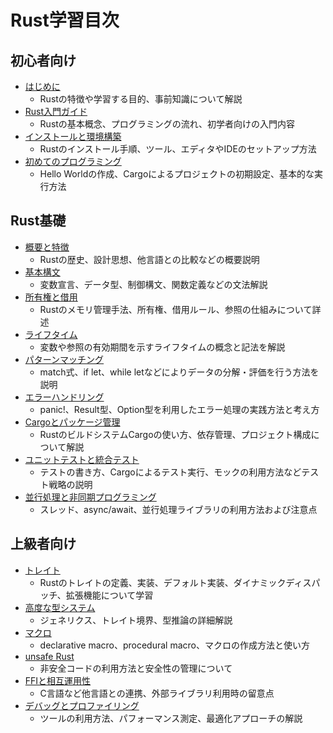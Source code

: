 # Rust学習目次

## 初心者向け
- [はじめに](#はじめに)
  - Rustの特徴や学習する目的、事前知識について解説
- [Rust入門ガイド](#rust入門ガイド)
  - Rustの基本概念、プログラミングの流れ、初学者向けの入門内容
- [インストールと環境構築](#インストールと環境構築)
  - Rustのインストール手順、ツール、エディタやIDEのセットアップ方法
- [初めてのプログラミング](#初めてのプログラミング)
  - Hello Worldの作成、Cargoによるプロジェクトの初期設定、基本的な実行方法

## Rust基礎
- [概要と特徴](#概要と特徴)
  - Rustの歴史、設計思想、他言語との比較などの概要説明
- [基本構文](#基本構文)
  - 変数宣言、データ型、制御構文、関数定義などの文法解説
- [所有権と借用](#所有権と借用)
  - Rustのメモリ管理手法、所有権、借用ルール、参照の仕組みについて詳述
- [ライフタイム](#ライフタイム)
  - 変数や参照の有効期間を示すライフタイムの概念と記法を解説
- [パターンマッチング](#パターンマッチング)
  - match式、if let、while letなどによりデータの分解・評価を行う方法を説明
- [エラーハンドリング](#エラーハンドリング)
  - panic!、Result型、Option型を利用したエラー処理の実践方法と考え方
- [Cargoとパッケージ管理](#cargoとパッケージ管理)
  - RustのビルドシステムCargoの使い方、依存管理、プロジェクト構成について解説
- [ユニットテストと統合テスト](#ユニットテストと統合テスト)
  - テストの書き方、Cargoによるテスト実行、モックの利用方法などテスト戦略の説明
- [並行処理と非同期プログラミング](#並行処理と非同期プログラミング)
  - スレッド、async/await、並行処理ライブラリの利用方法および注意点

## 上級者向け
- [トレイト](#トレイト)
  - Rustのトレイトの定義、実装、デフォルト実装、ダイナミックディスパッチ、拡張機能について学習
- [高度な型システム](#高度な型システム)
  - ジェネリクス、トレイト境界、型推論の詳細解説
- [マクロ](#マクロ)
  - declarative macro、procedural macro、マクロの作成方法と使い方
- [unsafe Rust](#unsafe-rust)
  - 非安全コードの利用方法と安全性の管理について
- [FFIと相互運用性](#ffiと相互運用性)
  - C言語など他言語との連携、外部ライブラリ利用時の留意点
- [デバッグとプロファイリング](#デバッグとプロファイリング)
  - ツールの利用方法、パフォーマンス測定、最適化アプローチの解説
